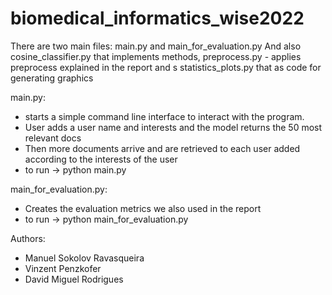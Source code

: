 # biomedical_informatics_wise2022
There are two main files: main.py and main_for_evaluation.py
And also cosine_classifier.py that implements methods, preprocess.py - applies preprocess explained in the report and s
statistics_plots.py that as code for generating graphics

main.py:
  - starts a simple command line interface to interact with the program.
  - User adds a user name and interests and the model returns the 50 most
    relevant docs
  - Then more documents arrive and are retrieved to each user added according
  to the interests of the user
  - to run  -> python main.py

main_for_evaluation.py:
  - Creates the evaluation metrics we also used in the report
  - to run -> python main_for_evaluation.py


Authors:
  - Manuel Sokolov Ravasqueira
  - Vinzent Penzkofer
  - David Miguel Rodrigues

